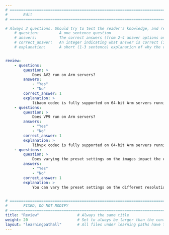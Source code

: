 ```yaml
---
# ================================================================================
#       Edit
# ================================================================================

# Always 3 questions. Should try to test the reader's knowledge, and reinforce the key points you want them to remember.
    # question:         A one sentence question
    # answers:          The correct answers (from 2-4 answer options only). Should be surrounded by quotes.
    # correct_answer:   An integer indicating what answer is correct (index starts from 0)
    # explanation:      A short (1-3 sentence) explanation of why the correct answer is correct. Can add additional context if desired


review:
    - questions:
        question: >
            Does AV2 run on Arm servers?
        answers:
            - "Yes"
            - "No"
        correct_answer: 1                     
        explanation: >
            libaom codec is fully supported on 64-bit Arm servers running Linux.
    - questions:
        question: >
            Does VP9 run on Arm servers?
        answers:
            - "Yes"
            - "No"
        correct_answer: 1                     
        explanation: >
            libvpx codec is fully supported on 64-bit Arm servers running Linux.
    - questions:
        question: >
            Does varying the preset settings on the images impact the codec performance?
        answers:
            - "Yes"
            - "No"
        correct_answer: 1                   
        explanation: >
            You can vary the preset settings on the different resolution images and measure the impact on performance.
               

# ================================================================================
#       FIXED, DO NOT MODIFY
# ================================================================================
title: "Review"                 # Always the same title
weight: 20                      # Set to always be larger than the content in this path
layout: "learningpathall"       # All files under learning paths have this same wrapper
---
```

